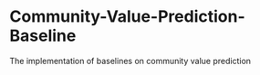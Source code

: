 # Community-Value-Prediction-Baseline
The implementation of baselines on community value prediction
